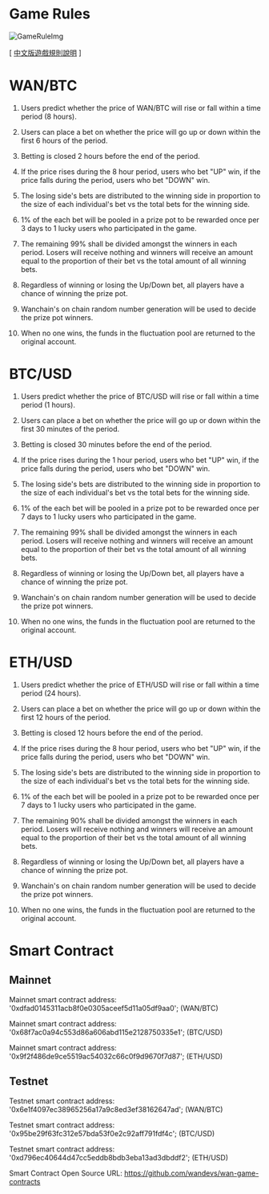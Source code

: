 # Game Rules

![GameRuleImg](./img/gameRule.png)

[ [中文版遊戲規則說明](./GameRule_cn.md) ]

# WAN/BTC

1. Users predict whether the price of WAN/BTC will rise or fall within a time period (8 hours).

2. Users can place a bet on whether the price will go up or down within the first 6 hours of the period.

3. Betting is closed 2 hours before the end of the period.

4. If the price rises during the 8 hour period, users who bet "UP" win, if the price falls during the period, users who bet "DOWN" win.

5. The losing side's bets are distributed to the winning side in proportion to the size of each individual's bet vs the total bets for the winning side.

6. 1% of the each bet will be pooled in a prize pot to be rewarded once per 3 days to 1 lucky users who participated in the game.

7. The remaining 99% shall be divided amongst the winners in each period. Losers will receive nothing and winners will receive an amount equal to the proportion of their bet vs the total amount of all winning bets. 

8. Regardless of winning or losing the Up/Down bet, all players have a chance of winning the prize pot.

9. Wanchain's on chain random number generation will be used to decide the prize pot winners.

10. When no one wins, the funds in the fluctuation pool are returned to the original account.

# BTC/USD

1. Users predict whether the price of BTC/USD will rise or fall within a time period (1 hours).

2. Users can place a bet on whether the price will go up or down within the first 30 minutes of the period.

3. Betting is closed 30 minutes before the end of the period.

4. If the price rises during the 1 hour period, users who bet "UP" win, if the price falls during the period, users who bet "DOWN" win.

5. The losing side's bets are distributed to the winning side in proportion to the size of each individual's bet vs the total bets for the winning side.

6. 1% of the each bet will be pooled in a prize pot to be rewarded once per 7 days to 1 lucky users who participated in the game.

7. The remaining 99% shall be divided amongst the winners in each period. Losers will receive nothing and winners will receive an amount equal to the proportion of their bet vs the total amount of all winning bets. 

8. Regardless of winning or losing the Up/Down bet, all players have a chance of winning the prize pot.

9. Wanchain's on chain random number generation will be used to decide the prize pot winners.

10. When no one wins, the funds in the fluctuation pool are returned to the original account.

# ETH/USD

1. Users predict whether the price of ETH/USD will rise or fall within a time period (24 hours).

2. Users can place a bet on whether the price will go up or down within the first 12 hours of the period.

3. Betting is closed 12 hours before the end of the period.

4. If the price rises during the 8 hour period, users who bet "UP" win, if the price falls during the period, users who bet "DOWN" win.

5. The losing side's bets are distributed to the winning side in proportion to the size of each individual's bet vs the total bets for the winning side.

6. 1% of the each bet will be pooled in a prize pot to be rewarded once per 7 days to 1 lucky users who participated in the game.

7. The remaining 90% shall be divided amongst the winners in each period. Losers will receive nothing and winners will receive an amount equal to the proportion of their bet vs the total amount of all winning bets. 

8. Regardless of winning or losing the Up/Down bet, all players have a chance of winning the prize pot.

9. Wanchain's on chain random number generation will be used to decide the prize pot winners.

10. When no one wins, the funds in the fluctuation pool are returned to the original account.

# Smart Contract

## Mainnet
Mainnet smart contract address: '0xdfad0145311acb8f0e0305aceef5d11a05df9aa0'; (WAN/BTC)

Mainnet smart contract address: '0x68f7ac0a94c553d86a606abd115e2128750335e1'; (BTC/USD)

Mainnet smart contract address: '0x9f2f486de9ce5519ac54032c66c0f9d9670f7d87'; (ETH/USD)


## Testnet
Testnet smart contract address: '0x6e1f4097ec38965256a17a9c8ed3ef38162647ad'; (WAN/BTC)

Testnet smart contract address: '0x95be29f63fc312e57bda53f0e2c92aff791fdf4c'; (BTC/USD)

Testnet smart contract address: '0xd796ec40644d47cc5eddb8bdb3eba13ad3dbddf2'; (ETH/USD)


Smart Contract Open Source URL: https://github.com/wandevs/wan-game-contracts

